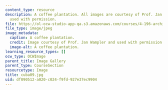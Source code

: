 ```yaml
---
content_type: resource
description: A coffee plantation. All images are courtesy of Prof. Jan Wampler and
  used with permission.
file: https://ol-ocw-studio-app-qa.s3.amazonaws.com/courses/4-196-architecture-design-level-ii-cuba-studio-spring-2004/df090512a020c024f9fd927e37ec9904_cuba09.jpg
file_type: image/jpeg
image_metadata:
  caption: A coffee plantation.
  credit: Image courtesy of Prof. Jan Wampler and used with permission.
  image-alt: A coffee plantation.
learning_resource_types: []
ocw_type: OCWImage
parent_title: Image Gallery
parent_type: CourseSection
resourcetype: Image
title: cuba09.jpg
uid: df090512-a020-c024-f9fd-927e37ec9904
---
```


